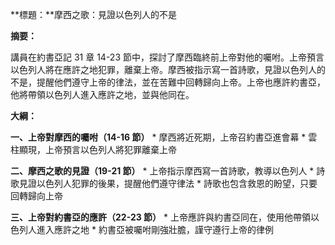 **標題：**摩西之歌：見證以色列人的不是

**摘要：**

講員在約書亞記 31 章 14-23 節中，探討了摩西臨終前上帝對他的囑咐。上帝預言以色列人將在應許之地犯罪，離棄上帝。摩西被指示寫一首詩歌，見證以色列人的不是，提醒他們遵守上帝的律法，並在苦難中回轉歸向上帝。上帝也應許約書亞，他將帶領以色列人進入應許之地，並與他同在。

**大綱：**

**一、上帝對摩西的囑咐（14-16 節）**
    * 摩西將近死期，上帝召約書亞進會幕
    * 雲柱顯現，上帝預言以色列人將犯罪離棄上帝

**二、摩西之歌的見證（19-21 節）**
    * 上帝指示摩西寫一首詩歌，教導以色列人
    * 詩歌見證以色列人犯罪的後果，提醒他們遵守律法
    * 詩歌也包含救恩的盼望，只要回轉歸向上帝

**三、上帝對約書亞的應許（22-23 節）**
    * 上帝應許與約書亞同在，使用他帶領以色列人進入應許之地
    * 約書亞被囑咐剛強壯膽，謹守遵行上帝的律例